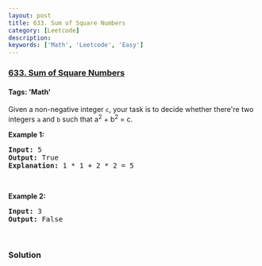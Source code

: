 ```yaml
---
layout: post
title: 633. Sum of Square Numbers
category: [Leetcode]
description: 
keywords: ['Math', 'Leetcode', 'Easy']
---
```

### [633. Sum of Square Numbers](https://leetcode.com/problems/sum-of-square-numbers)

#### Tags: 'Math'

<div class="content__u3I1 question-content__JfgR"><div><p>Given a non-negative integer <code>c</code>, your task is to decide whether there're two integers <code>a</code> and <code>b</code> such that a<sup>2</sup> + b<sup>2</sup> = c.</p>
<p><b>Example 1:</b></p>
<pre><b>Input:</b> 5
<b>Output:</b> True
<b>Explanation:</b> 1 * 1 + 2 * 2 = 5
</pre>
<p> </p>
<p><b>Example 2:</b></p>
<pre><b>Input:</b> 3
<b>Output:</b> False
</pre>
<p> </p>
</div></div>

### Solution
